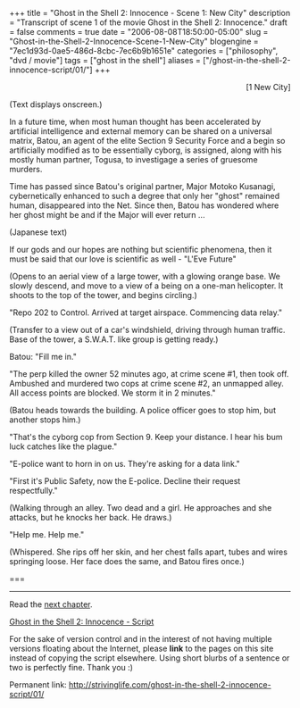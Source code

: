 +++
title = "Ghost in the Shell 2: Innocence - Scene 1: New City"
description = "Transcript of scene 1 of the movie Ghost in the Shell 2: Innocence."
draft = false
comments = true
date = "2006-08-08T18:50:00-05:00"
slug = "Ghost-in-the-Shell-2-Innocence-Scene-1-New-City"
blogengine = "7ec1d93d-0ae5-486d-8cbc-7ec6b9b1651e"
categories = ["philosophy", "dvd / movie"]
tags = ["ghost in the shell"]
aliases = ["/ghost-in-the-shell-2-innocence-script/01/"]
+++

<p style="text-align: right">
[1 New City]
</p>
<p>
(Text displays onscreen.)
</p>
<p>
In a future time, when most human thought has been accelerated by artificial intelligence and external memory can be shared on a universal matrix, Batou, an agent of the elite Section 9 Security Force and a begin so artificially modified as to be essentially cyborg, is assigned, along with his mostly human partner, Togusa, to investigage a series of gruesome murders.
</p>
<p>
Time has passed since Batou&#39;s original partner, Major Motoko Kusanagi, cybernetically enhanced to such a degree that only her &quot;ghost&quot; remained human, disappeared into the Net. Since then, Batou has wondered where her ghost might be and if the Major will ever return ...
</p>
<!--more-->
<p>
(Japanese text)
</p>
<p>
If our gods and our hopes are nothing but scientific phenomena, then it must be said that our love is scientific as well - &quot;L&#39;Eve Future&quot;
</p>
<p>
(Opens to an aerial view of a large tower, with a glowing orange base.  We slowly descend, and move to a view of a being on a one-man helicopter.  It shoots to the top of the tower, and begins circling.)
</p>
<p>
&quot;Repo 202 to Control.  Arrived at target airspace.  Commencing data relay.&quot;<!--adsense-->
</p>
<p>
(Transfer to a view out of a car&#39;s windshield, driving through human traffic.  Base of the tower, a S.W.A.T. like group is getting ready.)
</p>
<p>
Batou: &quot;Fill me in.&quot;
</p>
<p>
&quot;The perp killed the owner 52 minutes ago, at crime scene #1, then took off.  Ambushed and murdered two cops at crime scene #2, an unmapped alley.  All access points are blocked.  We storm it in 2 minutes.&quot;
</p>
<p>
(Batou heads towards the building.  A police officer goes to stop him, but another stops him.)
</p>
<p>
&quot;That&#39;s the cyborg cop from Section 9.  Keep your distance.  I hear his bum luck catches like the plague.&quot;
</p>
<p>
&quot;E-police want to horn in on us.  They&#39;re asking for a data link.&quot;
</p>
<p>
&quot;First it&#39;s Public Safety, now the E-police.  Decline their request respectfully.&quot;
</p>
<p>
(Walking through an alley.  Two dead and a girl.  He approaches and she attacks, but he knocks her back.  He draws.)
</p>
<p>
&quot;Help me. Help me.&quot;
</p>
<p>
(Whispered.  She rips off her skin, and her chest falls apart, tubes and wires springing loose.  Her face does the same, and Batou fires once.)
</p>
<p>
===
</p>
<hr />
<p>
Read the <a href="/ghost-in-the-shell-2-innocence-script/02/">next chapter</a>.
</p>
<p>
<a href="/ghost-in-the-shell-2-innocence-script/">Ghost in the Shell 2: Innocence - Script</a>
</p>
<div class="tip">
<p>
For the sake of version control and in the interest of not having multiple versions floating about the Internet, please <strong>link</strong> to the pages on this site instead of copying the script elsewhere. Using short blurbs of a sentence or two is perfectly fine.  Thank you :)
</p>
<p>
Permanent link: <a href="/ghost-in-the-shell-2-innocence-script/01/">http://strivinglife.com/ghost-in-the-shell-2-innocence-script/01/</a>
</p>
</div>

